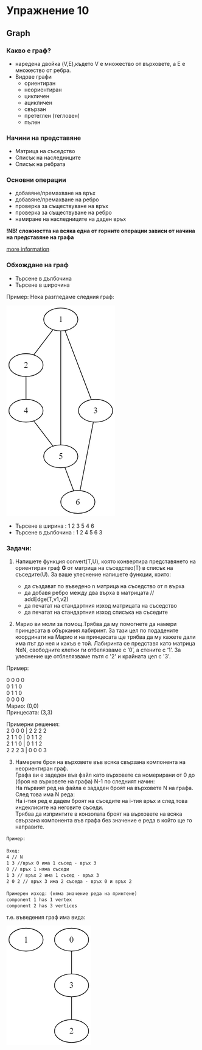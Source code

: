 # Упражнение 10

## Graph

### Какво е граф?
* наредена двойка (V,E),където V e множество от върховете, а E e множество от ребра.
* Видове графи
	* ориентиран
	* неориентиран
	* цикличен
	* ацикличен
	* свързан
	* претеглен (тегловен)
	* пълен

### Начини на представяне
* Матрица на съседство
* Списък на наследниците
* Списък на ребрата

### Основни операции

* добавяне/премахване на връх
* добавяне/премахване на ребро
* проверка за съществуване на връх
* проверка за съществуване на ребро
* намиране на наследниците на даден връх

**!NB! сложността на всяка една от горните операции зависи от начина на представяне на графа**

[more information](https://en.wikipedia.org/wiki/Graph_(abstract_data_type))

### Обхождане на граф

* Търсене в дълбочинa
* Търсене в широчина

Пример: Нека разгледаме следния граф:

![](example.png)

* Търсене в ширина :  1 2 3 5 4 6
* Търсене в дълбочина : 1 2 4 5 6 3

### Задачи:

1. Напишете функция convert(T,U), която конвертира представянето на ориентиран граф **G** от матрица на съседство(Т) в списък на съседите(U). За ваше улеснение напишете функции, които: 
	* да създават по въведено n матрица на съседство от n върха
	* да добавя ребро между два върха в матрицата // addEdge(T,v1,v2)
	* да печатат на стандартния изход матрицата на съседство
	* да печатат на стандартния изход списъка на съседите

2. Марио ви моли за помощ.Трябва да му помогнете да намери принцесата в объркания лабиринт. За тази цел по подадените координати на Марио и на принцесата 
ще трябва да му кажете дали има път до нея и какъв е той. Лабиринта се представя като матрица NxN, свободните клетки ги отбелязваме с ‘0’, а стените с ‘1’. За улеснение ще отблелязваме пътя с '2' и крайната цел с '3'.

Пример:

0 0 0 0</br>
0 1 1 0</br>
0 1 1 0</br>
0 0 0 0</br>
Марио: (0,0)</br>
Принцесата: (3,3)</br>

Примерни решения:</br>
2 0 0 0    |    2 2 2 2 </br>
2 1 1 0    |    0 1 1 2 </br>
2 1 1 0    |    0 1 1 2 </br>
2 2 2 3    |    0 0 0 3 </br>

3. Намерете броя на върховете във всяка свързана компонента на неориентиран граф.</br>
Графа ви е задеден във файл като върховете са номерирани от 0 до (броя на върховете на графа) N-1 по следният начин:</br>
На първият ред на файла е зададен броят на върховете N на графа.</br>
След това има N реда:</br>
На i-тия ред е дадем броят на съседите на i-тия връх и след това индеклисите на неговите съседи.</br>
Трябва да изпринтите в конзолата броят на върховете на всяка свързана компонента във графа без значение е реда в който ще го направите.</br>

````
Пример:

Вход:
4 // N
1 3 //връх 0 има 1 съсед - връх 3
0 // връх 1 няма съседи
1 3 // връх 2 има 1 съсед - връх 3
2 0 2 // връх 3 има 2 съседа - връх 0 и връх 2

Примерен изход: (няма значение реда на принтене)
component 1 has 1 vertex
component 2 has 3 vertices

````

т.е. въведения граф има вида: 

![](task3_graph.png)






